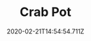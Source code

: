 ---
templateKey: blog-post
title: Crab Pot
type: equipment
description: 
featuredpost: false
date: 2020-02-21T14:54:54.711Z
featuredimage: /img/Crab_Pot.png
cost: 1500
footprint: 1x1
tags:
  - Mussel
  - Oyster
  - Crab
  - Lobster
  - Periwinkle
  - Crawfish
  - Trash
  - Driftwood
  - Broken CD
---
